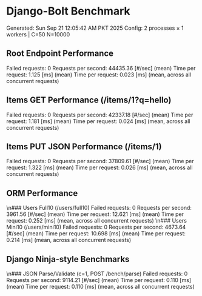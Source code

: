 # Django-Bolt Benchmark
Generated: Sun Sep 21 12:05:42 AM PKT 2025
Config: 2 processes × 1 workers | C=50 N=10000

## Root Endpoint Performance
Failed requests:        0
Requests per second:    44435.36 [#/sec] (mean)
Time per request:       1.125 [ms] (mean)
Time per request:       0.023 [ms] (mean, across all concurrent requests)

## Items GET Performance (/items/1?q=hello)
Failed requests:        0
Requests per second:    42337.18 [#/sec] (mean)
Time per request:       1.181 [ms] (mean)
Time per request:       0.024 [ms] (mean, across all concurrent requests)

## Items PUT JSON Performance (/items/1)
Failed requests:        0
Requests per second:    37809.61 [#/sec] (mean)
Time per request:       1.322 [ms] (mean)
Time per request:       0.026 [ms] (mean, across all concurrent requests)

## ORM Performance
\n### Users Full10 (/users/full10)
Failed requests:        0
Requests per second:    3961.56 [#/sec] (mean)
Time per request:       12.621 [ms] (mean)
Time per request:       0.252 [ms] (mean, across all concurrent requests)
\n### Users Mini10 (/users/mini10)
Failed requests:        0
Requests per second:    4673.64 [#/sec] (mean)
Time per request:       10.698 [ms] (mean)
Time per request:       0.214 [ms] (mean, across all concurrent requests)

## Django Ninja-style Benchmarks
\n### JSON Parse/Validate (c=1, POST /bench/parse)
Failed requests:        0
Requests per second:    9114.21 [#/sec] (mean)
Time per request:       0.110 [ms] (mean)
Time per request:       0.110 [ms] (mean, across all concurrent requests)
